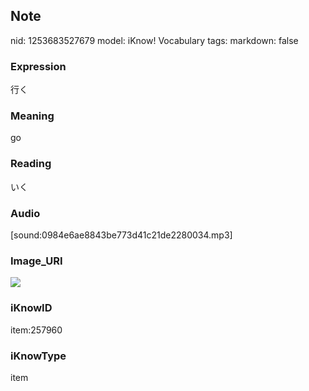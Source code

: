## Note
nid: 1253683527679
model: iKnow! Vocabulary
tags: 
markdown: false

### Expression
行く

### Meaning
go

### Reading
いく

### Audio
[sound:0984e6ae8843be773d41c21de2280034.mp3]

### Image_URI
<img src="77896c36f898c6246b3e500e51565f64.jpg">

### iKnowID
item:257960

### iKnowType
item

